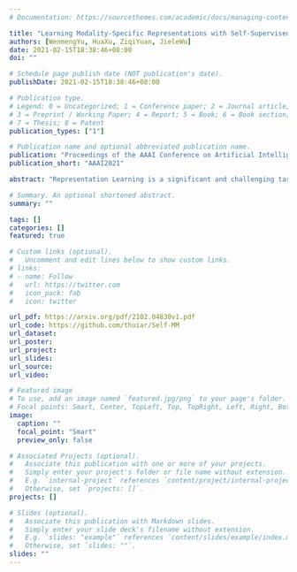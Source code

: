 ```yaml
---
# Documentation: https://sourcethemes.com/academic/docs/managing-content/

title: "Learning Modality-Specific Representations with Self-Supervised Multi-Task Learning for Multimodal Sentiment Analysis"
authors: [WenmengYu, HuaXu, ZiqiYuan, JieleWu]
date: 2021-02-15T18:38:46+08:00
doi: ""

# Schedule page publish date (NOT publication's date).
publishDate: 2021-02-15T18:38:46+08:00

# Publication type.
# Legend: 0 = Uncategorized; 1 = Conference paper; 2 = Journal article;
# 3 = Preprint / Working Paper; 4 = Report; 5 = Book; 6 = Book section;
# 7 = Thesis; 8 = Patent
publication_types: ["1"]

# Publication name and optional abbreviated publication name.
publication: "Proceedings of the AAAI Conference on Artificial Intelligence"
publication_short: "AAAI2021"

abstract: "Representation Learning is a significant and challenging task in multimodal learning. Effective modality representations should contain two parts of characteristics: the consistency and the difference. Due to the unified multimodal annotation, existing methods are restricted in capturing differentiated information. However, additional uni-modal annotations are high time- and labor-cost. In this paper, we design a label generation module based on the self-supervised learning strategy to acquire independent unimodal supervisions. Then, joint training the multi-modal and uni-modal tasks to learn the consistency and difference, respectively. Moreover, during the training stage, we design a weight-adjustment strategy to balance the learning progress among different subtasks. That is to guide the subtasks to focus on samples with a larger difference between modality supervisions. Last, we conduct extensive experiments on three public multimodal baseline datasets. The experimental results validate the reliability and stability of auto-generated unimodal supervisions. On MOSI and MOSEI datasets, our method surpasses the current state-of-the-art methods. On the SIMS dataset, our method achieves comparable performance than humanannotated unimodal labels."

# Summary. An optional shortened abstract.
summary: ""

tags: []
categories: []
featured: true

# Custom links (optional).
#   Uncomment and edit lines below to show custom links.
# links:
# - name: Follow
#   url: https://twitter.com
#   icon_pack: fab
#   icon: twitter

url_pdf: https://arxiv.org/pdf/2102.04830v1.pdf
url_code: https://github.com/thuiar/Self-MM
url_dataset:
url_poster:
url_project:
url_slides:
url_source:
url_video:

# Featured image
# To use, add an image named `featured.jpg/png` to your page's folder. 
# Focal points: Smart, Center, TopLeft, Top, TopRight, Left, Right, BottomLeft, Bottom, BottomRight.
image:
  caption: ""
  focal_point: "Smart"
  preview_only: false

# Associated Projects (optional).
#   Associate this publication with one or more of your projects.
#   Simply enter your project's folder or file name without extension.
#   E.g. `internal-project` references `content/project/internal-project/index.md`.
#   Otherwise, set `projects: []`.
projects: []

# Slides (optional).
#   Associate this publication with Markdown slides.
#   Simply enter your slide deck's filename without extension.
#   E.g. `slides: "example"` references `content/slides/example/index.md`.
#   Otherwise, set `slides: ""`.
slides: ""
---
```

